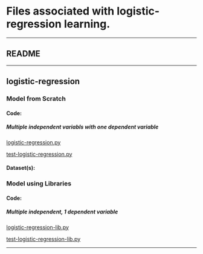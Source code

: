 # Files associated with logistic-regression learning.
---
## README
---
## logistic-regression
### Model from Scratch
#### Code:
##### Multiple independent variabls with one dependent variable
[logistic-regression.py](./logistic-regression.py)

[test-logistic-regression.py](./test-logistic-regression.py)
#### Dataset(s):
<!--[INSERT FILE NAME HERE.csv](./INSERT FILE NAME HERE.csv) -->
### Model using Libraries
#### Code:
##### Multiple independent, 1 dependent variable
[logistic-regression-lib.py](./logistic-regression-lib.py)

[test-logistic-regression-lib.py](./test-logistic-regression-lib.py)

---
